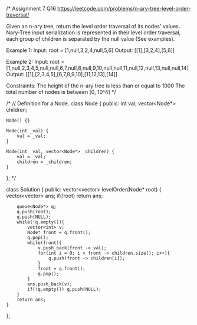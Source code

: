 /*
Assignment 7 Q16
https://leetcode.com/problems/n-ary-tree-level-order-traversal/

Given an n-ary tree, return the level order traversal of its nodes' values.
Nary-Tree input serialization is represented in their level order traversal, each group of children is separated by the null value (See examples).

Example 1:
Input: root = [1,null,3,2,4,null,5,6]
Output: [[1],[3,2,4],[5,6]]

Example 2:
Input: root = [1,null,2,3,4,5,null,null,6,7,null,8,null,9,10,null,null,11,null,12,null,13,null,null,14]
Output: [[1],[2,3,4,5],[6,7,8,9,10],[11,12,13],[14]]
 
Constraints:
The height of the n-ary tree is less than or equal to 1000
The total number of nodes is between [0, 10^4]
*/

/*
// Definition for a Node.
class Node {
public:
    int val;
    vector<Node*> children;

    Node() {}

    Node(int _val) {
        val = _val;
    }

    Node(int _val, vector<Node*> _children) {
        val = _val;
        children = _children;
    }
};
*/

class Solution {
public:
    vector<vector<int>> levelOrder(Node* root) {
        vector<vector<int>> ans;
        if(!root) return ans;
        
        queue<Node*> q;
        q.push(root);
        q.push(NULL);
        while(!q.empty()){
            vector<int> v;
            Node* front = q.front();
            q.pop();
            while(front){
                v.push_back(front -> val);
                for(int i = 0; i < front -> children.size(); i++){
                    q.push(front -> children[i]);
                }
                front = q.front();
                q.pop();
            }
            ans.push_back(v);
            if(!q.empty()) q.push(NULL);
        }
        return ans;
    }
};